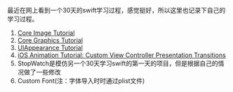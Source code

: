 最近在网上看到一个30天的swift学习过程，感觉挺好，所以这里也记录下自己的学习过程。

1. [Core Image Tutorial](https://www.raywenderlich.com/76285/beginning-core-image-swift)
2. [Core Graphics Tutorial](https://www.raywenderlich.com/90690/modern-core-graphics-with-swift-part-1)
3. [UIAppearance Tutorial](https://www.raywenderlich.com/108766/uiappearance-tutorial)
4. [iOS Animation Tutorial: Custom View Controller Presentation Transitions](https://www.raywenderlich.com/113845/ios-animation-tutorial-custom-view-controller-presentation-transitions)
5. StopWatch是模仿另一个30天学习swift的第一天的项目，但是根据自己的情况做了一些修改
6. Custom Font(注：字体导入时时通过plist文件)